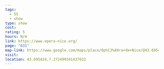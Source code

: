 ```yaml
---
tags:
  - 5S
  - show
type: show
cost: 
rating: 5
hours: N/A
link: https://www.opera-nice.org/
page: "631"
map-link: https://www.google.com/maps/place/Op%C3%A9ra+de+Nice/@43.6954762,7.2676676,17z/data=!3m1!4b1!4m6!3m5!1s0x12cddaa24b22d639:0xce5a27180b9e0905!8m2!3d43.6954724!4d7.2725385!16s%2Fm%2F0bs4w61?entry=ttu&g_ep=EgoyMDI0MTAwNy4xIKXMDSoASAFQAw%3D%3D
visit: 
location: 43.695424,7.272499341437632
---
```

